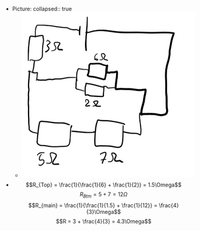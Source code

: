 - Picture:
  collapsed:: true
	- ![resistance example.png](../assets/resistance_example_1662724520158_0.png)
- $$R_{Top} = \frac{1}{\frac{1}{6} + \frac{1}{2}} = 1.5\Omega$$
  $$R_{Btm} = 5 + 7 = 12\Omega$$
  $$R_{main} = \frac{1}{\frac{1}{1.5} + \frac{1}{12}} = \frac{4}{3}\Omega$$
  $$R = 3 + \frac{4}{3} = 4.3\Omega$$